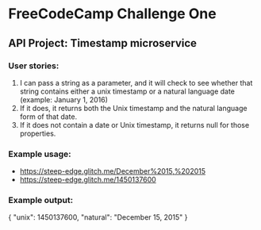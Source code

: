 # FreeCodeCamp Challenge One

## API Project: Timestamp microservice

### User stories:
1. I can pass a string as a parameter, and it will check to see whether that string contains either a unix timestamp or a natural language date (example: January 1, 2016)
2. If it does, it returns both the Unix timestamp and the natural language form of that date.
3. If it does not contain a date or Unix timestamp, it returns null for those properties.


### Example usage:

* https://steep-edge.glitch.me/December%2015,%202015
* https://steep-edge.glitch.me/1450137600

### Example output:

{ "unix": 1450137600, "natural": "December 15, 2015" }
